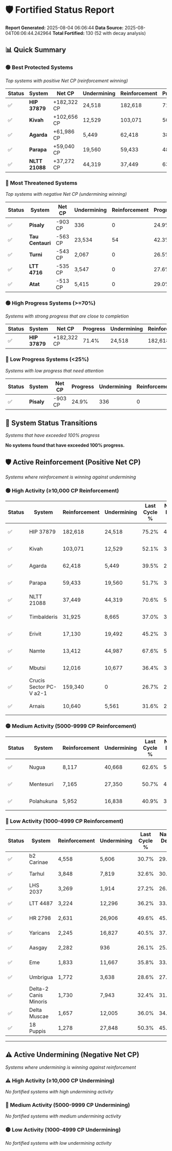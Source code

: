 # 🛡️ Fortified Status Report

**Report Generated:** 2025-08-04 06:06:44
**Data Source:** 2025-08-04T06:06:44.242964
**Total Fortified:** 130 (52 with decay analysis)

## 📊 Quick Summary

### 🟢 **Best Protected Systems**
*Top systems with positive Net CP (reinforcement winning)*

| Status | System | Net CP | Undermining | Reinforcement | Progress |
|--------|--------|--------|-------------|---------------|----------|
| ✅ | **HIP 37879** | +182,322 CP | 24,518 | 182,618 | 71.4% |
| ✅ | **Kivah** | +102,656 CP | 12,529 | 103,071 | 50.2% |
| ✅ | **Agarda** | +61,986 CP | 5,449 | 62,418 | 38.7% |
| ✅ | **Parapa** | +59,040 CP | 19,560 | 59,433 | 48.7% |
| ✅ | **NLTT 21088** | +37,272 CP | 44,319 | 37,449 | 63.8% |

### 🔴 **Most Threatened Systems**
*Top systems with negative Net CP (undermining winning)*

| Status | System | Net CP | Undermining | Reinforcement | Progress |
|--------|--------|--------|-------------|---------------|----------|
| ✅ | **Pisaly** | -903 CP | 336 | 0 | 24.9% |
| ✅ | **Tau Centauri** | -563 CP | 23,534 | 54 | 42.3% |
| ✅ | **Turni** | -543 CP | 2,067 | 0 | 26.5% |
| ✅ | **LTT 4716** | -535 CP | 3,547 | 0 | 27.6% |
| ✅ | **Atat** | -513 CP | 5,415 | 0 | 29.0% |

### 🟢 **High Progress Systems (>=70%)**
*Systems with strong progress that are close to completion*

| Status | System | Net CP | Progress | Undermining | Reinforcement |
|--------|--------|--------|----------|-------------|---------------|
| ✅ | **HIP 37879** | +182,322 CP | 71.4% | 24,518 | 182,618 |

### 🔴 **Low Progress Systems (<25%)**
*Systems with low progress that need attention*

| Status | System | Net CP | Progress | Undermining | Reinforcement |
|--------|--------|--------|----------|-------------|---------------|
| ✅ | **Pisaly** | -903 CP | 24.9% | 336 | 0 |
## 🔄 System Status Transitions
*Systems that have exceeded 100% progress*

**No systems found that have exceeded 100% progress.**

## 🛡️ Active Reinforcement (Positive Net CP)
*Systems where reinforcement is winning against undermining*

### 🟢 High Activity (≥10,000 CP Reinforcement)

| Status | System | Reinforcement | Undermining | Last Cycle % | Natural Decay % | Current Progress % | Current CP | Net CP | Activity |
|--------|--------|---------------|-------------|--------------|-----------------|-------------------|------------|--------|----------|
| ✅ | HIP 37879 | 182,618 | 24,518 | 75.2% | 43.35% | 71.4% | 464,100 | +182,322 | 🟢 High Reinforcement |
| ✅ | Kivah | 103,071 | 12,529 | 52.1% | 34.41% | 50.2% | 326,300 | +102,656 | 🟢 High Reinforcement |
| ✅ | Agarda | 62,418 | 5,449 | 39.5% | 29.16% | 38.7% | 251,550 | +61,986 | 🟢 High Reinforcement |
| ✅ | Parapa | 59,433 | 19,560 | 51.7% | 39.62% | 48.7% | 316,550 | +59,040 | 🟢 High Reinforcement |
| ✅ | NLTT 21088 | 37,449 | 44,319 | 70.6% | 58.07% | 63.8% | 414,700 | +37,272 | 🟢 High Reinforcement |
| ✅ | Timbalderis | 31,925 | 8,665 | 37.0% | 30.97% | 35.7% | 232,050 | +30,726 | 🟢 High Reinforcement |
| ✅ | Erivit | 17,130 | 19,492 | 45.2% | 39.61% | 42.2% | 274,300 | +16,803 | 🟢 High Reinforcement |
| ✅ | Namte | 13,412 | 44,987 | 67.6% | 58.65% | 60.7% | 394,550 | +13,352 | 🟢 High Reinforcement |
| ✅ | Mbutsi | 12,016 | 10,677 | 36.4% | 33.02% | 34.8% | 226,199 | +11,575 | 🟢 High Reinforcement |
| ✅ | Crucis Sector PC-V a2-1 | 159,340 | 0 | 26.7% | 25.00% | 26.7% | 173,550 | +11,050 | 🟢 High Reinforcement |
| ✅ | Arnais | 10,640 | 5,561 | 31.6% | 29.15% | 30.7% | 199,550 | +10,077 | 🟢 High Reinforcement |

### 🟡 Medium Activity (5000-9999 CP Reinforcement)

| Status | System | Reinforcement | Undermining | Last Cycle % | Natural Decay % | Current Progress % | Current CP | Net CP | Activity |
|--------|--------|---------------|-------------|--------------|-----------------|-------------------|------------|--------|----------|
| ✅ | Nugua | 8,117 | 40,668 | 62.6% | 55.13% | 56.3% | 365,949 | +7,614 | 🟡 Medium Reinforcement |
| ✅ | Mentesuri | 7,165 | 27,350 | 50.7% | 45.44% | 46.5% | 302,250 | +6,870 | 🟡 Medium Reinforcement |
| ✅ | Polahukuna | 5,952 | 16,838 | 40.9% | 37.47% | 38.3% | 248,949 | +5,378 | 🟡 Medium Reinforcement |

### 🔴 Low Activity (1000-4999 CP Reinforcement)

| Status | System | Reinforcement | Undermining | Last Cycle % | Natural Decay % | Current Progress % | Current CP | Net CP | Activity |
|--------|--------|---------------|-------------|--------------|-----------------|-------------------|------------|--------|----------|
| ✅ | b2 Carinae | 4,558 | 5,606 | 30.7% | 29.18% | 29.8% | 193,700 | +3,998 | 🔵 Low Reinforcement |
| ✅ | Tarhul | 3,848 | 7,819 | 32.6% | 30.88% | 31.4% | 204,100 | +3,371 | 🔵 Low Reinforcement |
| ✅ | LHS 2037 | 3,269 | 1,914 | 27.2% | 26.48% | 26.9% | 174,849 | +2,737 | 🔵 Low Reinforcement |
| ✅ | LTT 4487 | 3,224 | 12,296 | 36.2% | 33.93% | 34.3% | 222,949 | +2,398 | 🔵 Low Reinforcement |
| ✅ | HR 2798 | 2,631 | 26,906 | 49.6% | 45.14% | 45.5% | 295,750 | +2,364 | 🔵 Low Reinforcement |
| ✅ | Yaricans | 2,245 | 16,827 | 40.5% | 37.61% | 37.9% | 246,350 | +1,872 | 🔵 Low Reinforcement |
| ✅ | Aasgay | 2,282 | 936 | 26.1% | 25.74% | 26.0% | 169,000 | +1,722 | 🔵 Low Reinforcement |
| ✅ | Eme | 1,833 | 11,667 | 35.8% | 33.78% | 34.0% | 221,000 | +1,432 | 🔵 Low Reinforcement |
| ✅ | Umbrigua | 1,772 | 3,638 | 28.6% | 27.80% | 28.0% | 182,000 | +1,304 | 🔵 Low Reinforcement |
| ✅ | Delta-2 Canis Minoris | 1,730 | 7,943 | 32.4% | 31.00% | 31.2% | 202,800 | +1,292 | 🔵 Low Reinforcement |
| ✅ | Delta Muscae | 1,657 | 12,005 | 36.0% | 34.01% | 34.2% | 222,300 | +1,230 | 🔵 Low Reinforcement |
| ✅ | 18 Puppis | 1,278 | 27,848 | 50.3% | 45.84% | 46.0% | 299,000 | +1,025 | 🔵 Low Reinforcement |


---

## ⚠️ Active Undermining (Negative Net CP)
*Systems where undermining is winning against reinforcement*

### ⚠️ High Activity (≥10,000 CP Undermining)

*No fortified systems with high undermining activity*

### 🔶 Medium Activity (5000-9999 CP Undermining)

*No fortified systems with medium undermining activity*

### 🟡 Low Activity (1000-4999 CP Undermining)

*No fortified systems with low undermining activity*
